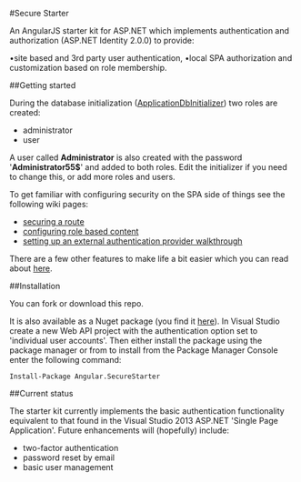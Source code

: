 ﻿#Secure Starter

An AngularJS starter kit for ASP.NET which implements authentication and authorization (ASP.NET Identity 2.0.0) to provide:

•site based and 3rd party user authentication,
•local SPA authorization and customization based on role membership.

##Getting started

During the database initialization ([ApplicationDbInitializer](https://github.com/Useful-Software-Solutions-Ltd/Angular.Net.SecureStarter/blob/master/Angular.SecureStarter/Models/ApplicationDbInitializer.cs)) two roles are created:

* administrator
* user

A user called **Administrator** is also created with the password '**Administrator55$**' and added to both roles. 
Edit the initializer if you need to change this, or add more roles and users.

To get familiar with configuring security on the SPA side of things see the following wiki pages:
* [securing a route](https://github.com/Useful-Software-Solutions-Ltd/Angular.Net.SecureStarter/wiki/Securing-a-route)
* [configuring role based content](https://github.com/Useful-Software-Solutions-Ltd/Angular.Net.SecureStarter/wiki/Role-based-content)
* [setting up an external authentication provider walkthrough](https://github.com/Useful-Software-Solutions-Ltd/Angular.Net.SecureStarter/wiki/Setting-up-an-external-authentication-provider)

There are a few other features to make life a bit easier which you can read about [here](https://github.com/Useful-Software-Solutions-Ltd/Angular.Net.SecureStarter/wiki/Other-features).

##Installation

You can fork or download this repo. 

It is also available as a Nuget package (you find it [here](https://www.nuget.org/packages/Angular.SecureStarter)). 
In Visual Studio create a new Web API project with the authentication option set to 'individual user accounts'. Then either install the package using the package manager or from to install from the Package Manager Console enter the following command:

```
Install-Package Angular.SecureStarter
```

##Current status

The starter kit currently implements the basic authentication functionality equivalent to that found in the Visual Studio 2013 ASP.NET 'Single Page Application'. Future enhancements will (hopefully) include: 
* two-factor authentication
* password reset by email
* basic user management
